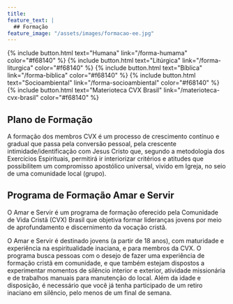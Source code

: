 ```yaml
---
title:
feature_text: |
  ## Formação
feature_image: "/assets/images/formacao-ee.jpg"
---
```


{% include button.html text="Humana" link="/forma-humama" color="#f68140" %} {% include button.html text="Litúrgica" link="/forma-liturgica" color="#f68140" %} {% include button.html text="Bíblica" link="/forma-biblica" color="#f68140" %} {% include button.html text="Socioambiental" link="/forma-socioambiental" color="#f68140" %} {% include button.html text="Materioteca CVX Brasil" link="/materioteca-cvx-brasil" color="#f68140" %}

## Plano de Formação

A formação dos membros CVX é um processo de crescimento contínuo e gradual que passa pela conversão pessoal, pela crescente intimidade/identificação com Jesus Cristo que, segundo a metodologia dos Exercícios Espirituais, permitirá ir interiorizar critérios e atitudes que possibilitem um compromisso apostólico universal, vivido em Igreja, no seio de uma comunidade local (grupo).

## Programa de Formação Amar e Servir

 O Amar e Servir é um programa de formação oferecido pela Comunidade de Vida Cristã (CVX) Brasil que objetiva formar lideranças jovens por meio de aprofundamento e discernimento da vocação cristã.

O Amar e Servir é destinado jovens (a partir de 18 anos), com maturidade e experiência na espiritualidade inaciana, e para membros da CVX. O programa busca pessoas com o desejo de fazer uma experiência de formação cristã em comunidade, e que também estejam dispostos a experimentar momentos de silêncio interior e exterior, atividade missionária e de trabalhos manuais para manutenção do local. Além da idade e disposição, é necessário que você já tenha participado de um retiro inaciano em silêncio, pelo menos de um final de semana.